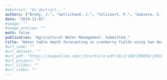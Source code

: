 ```yaml
---
#abstract: "An abstract..."
authors: ["Bredy, J.", "Gallichand, J.", "Celicourt, P.", "Gumiere, S. J."]
date: "2019-11-01"
#image: ""
#image_preview: ""
math: false
publication: "Agricultural Water Management. Submitted."
title: "Water table depth forecasting in cranberry fields using two decision-tree-modeling approaches"
#url_code: ""
#url_dataset: ""
#url_pdf: "https://iwaponline.com//jh/article-pdf/18/2/168/389056/jh0180168.pdf"
#url_project: ""
#url_slides: ""
#url_video: ""
---
```

